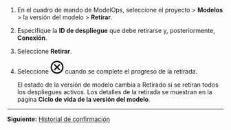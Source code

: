 1.  En el cuadro de mando de ModelOps, seleccione el proyecto > **Modelos** > la versión del modelo > **Retirar**.


1.  Especifique la **ID de despliegue** que debe retirarse y, posteriormente, **Conexión**.


1.  Seleccione **Retirar**.


1.  Seleccione ![Icono de Cerrar](Images/teg1680569591203.svg) cuando se complete el progreso de la retirada.

    El estado de la versión de modelo cambia a Retirado si se retiran todos los despliegues activos. Los detalles de la retirada se muestran en la página **Ciclo de vida de la versión del modelo**.


---

**Siguiente:** [Historial de confirmación](xtq1725408819410.md)

